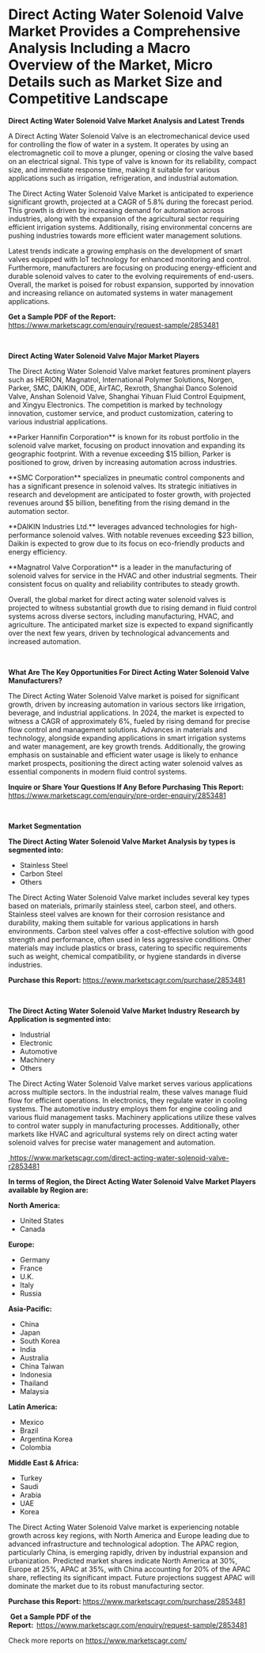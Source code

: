 <p><h1>Direct Acting Water Solenoid Valve Market Provides a Comprehensive Analysis Including a Macro Overview of the Market, Micro Details such as Market Size and Competitive Landscape</h1></p><p><strong>Direct Acting Water Solenoid Valve Market Analysis and Latest Trends</strong></p>
<p><p>A Direct Acting Water Solenoid Valve is an electromechanical device used for controlling the flow of water in a system. It operates by using an electromagnetic coil to move a plunger, opening or closing the valve based on an electrical signal. This type of valve is known for its reliability, compact size, and immediate response time, making it suitable for various applications such as irrigation, refrigeration, and industrial automation.</p><p>The Direct Acting Water Solenoid Valve Market is anticipated to experience significant growth, projected at a CAGR of 5.8% during the forecast period. This growth is driven by increasing demand for automation across industries, along with the expansion of the agricultural sector requiring efficient irrigation systems. Additionally, rising environmental concerns are pushing industries towards more efficient water management solutions. </p><p>Latest trends indicate a growing emphasis on the development of smart valves equipped with IoT technology for enhanced monitoring and control. Furthermore, manufacturers are focusing on producing energy-efficient and durable solenoid valves to cater to the evolving requirements of end-users. Overall, the market is poised for robust expansion, supported by innovation and increasing reliance on automated systems in water management applications.</p></p>
<p><strong>Get a Sample PDF of the Report:&nbsp;</strong> <a href="https://www.marketscagr.com/enquiry/request-sample/2853481?utm_campaign=3195&utm_medium=2&utm_source=Github&utm_content=ia&utm_term=12032025&utm_id=direct-acting-water-solenoid-valve">https://www.marketscagr.com/enquiry/request-sample/2853481</a></p>
<p>&nbsp;</p>
<p><strong>Direct Acting Water Solenoid Valve Major Market Players</strong></p>
<p><p>The Direct Acting Water Solenoid Valve market features prominent players such as HERION, Magnatrol, International Polymer Solutions, Norgen, Parker, SMC, DAIKIN, ODE, AirTAC, Rexroth, Shanghai Danco Solenoid Valve, Anshan Solenoid Valve, Shanghai Yihuan Fluid Control Equipment, and Xingyu Electronics. The competition is marked by technology innovation, customer service, and product customization, catering to various industrial applications.</p><p>**Parker Hannifin Corporation** is known for its robust portfolio in the solenoid valve market, focusing on product innovation and expanding its geographic footprint. With a revenue exceeding $15 billion, Parker is positioned to grow, driven by increasing automation across industries.</p><p>**SMC Corporation** specializes in pneumatic control components and has a significant presence in solenoid valves. Its strategic initiatives in research and development are anticipated to foster growth, with projected revenues around $5 billion, benefiting from the rising demand in the automation sector.</p><p>**DAIKIN Industries Ltd.** leverages advanced technologies for high-performance solenoid valves. With notable revenues exceeding $23 billion, Daikin is expected to grow due to its focus on eco-friendly products and energy efficiency.</p><p>**Magnatrol Valve Corporation** is a leader in the manufacturing of solenoid valves for service in the HVAC and other industrial segments. Their consistent focus on quality and reliability contributes to steady growth.</p><p>Overall, the global market for direct acting water solenoid valves is projected to witness substantial growth due to rising demand in fluid control systems across diverse sectors, including manufacturing, HVAC, and agriculture. The anticipated market size is expected to expand significantly over the next few years, driven by technological advancements and increased automation.</p></p>
<p>&nbsp;</p>
<p><strong>What Are The Key Opportunities For Direct Acting Water Solenoid Valve Manufacturers?</strong></p>
<p><p>The Direct Acting Water Solenoid Valve market is poised for significant growth, driven by increasing automation in various sectors like irrigation, beverage, and industrial applications. In 2024, the market is expected to witness a CAGR of approximately 6%, fueled by rising demand for precise flow control and management solutions. Advances in materials and technology, alongside expanding applications in smart irrigation systems and water management, are key growth trends. Additionally, the growing emphasis on sustainable and efficient water usage is likely to enhance market prospects, positioning the direct acting water solenoid valves as essential components in modern fluid control systems.</p></p>
<p><strong>Inquire or Share Your Questions If Any Before Purchasing This Report:</strong> <a href="https://www.marketscagr.com/enquiry/pre-order-enquiry/2853481?utm_campaign=3195&utm_medium=2&utm_source=Github&utm_content=ia&utm_term=12032025&utm_id=direct-acting-water-solenoid-valve">https://www.marketscagr.com/enquiry/pre-order-enquiry/2853481</a></p>
<p>&nbsp;</p>
<p><strong>Market Segmentation</strong></p>
<p><strong>The Direct Acting Water Solenoid Valve Market Analysis by types is segmented into:</strong></p>
<p><ul><li>Stainless Steel</li><li>Carbon Steel</li><li>Others</li></ul></p>
<p><p>The Direct Acting Water Solenoid Valve market includes several key types based on materials, primarily stainless steel, carbon steel, and others. Stainless steel valves are known for their corrosion resistance and durability, making them suitable for various applications in harsh environments. Carbon steel valves offer a cost-effective solution with good strength and performance, often used in less aggressive conditions. Other materials may include plastics or brass, catering to specific requirements such as weight, chemical compatibility, or hygiene standards in diverse industries.</p></p>
<p><strong>Purchase this Report:&nbsp;</strong><a href="https://www.marketscagr.com/purchase/2853481?utm_campaign=3195&utm_medium=2&utm_source=Github&utm_content=ia&utm_term=12032025&utm_id=direct-acting-water-solenoid-valve">https://www.marketscagr.com/purchase/2853481</a></p>
<p>&nbsp;</p>
<p><strong>The Direct Acting Water Solenoid Valve Market Industry Research by Application is segmented into:</strong></p>
<p><ul><li>Industrial</li><li>Electronic</li><li>Automotive</li><li>Machinery</li><li>Others</li></ul></p>
<p><p>The Direct Acting Water Solenoid Valve market serves various applications across multiple sectors. In the industrial realm, these valves manage fluid flow for efficient operations. In electronics, they regulate water in cooling systems. The automotive industry employs them for engine cooling and various fluid management tasks. Machinery applications utilize these valves to control water supply in manufacturing processes. Additionally, other markets like HVAC and agricultural systems rely on direct acting water solenoid valves for precise water management and automation.</p></p>
<p><a href="https://www.marketscagr.com/direct-acting-water-solenoid-valve-r2853481?utm_campaign=3195&utm_medium=2&utm_source=Github&utm_content=ia&utm_term=12032025&utm_id=direct-acting-water-solenoid-valve">&nbsp;https://www.marketscagr.com/direct-acting-water-solenoid-valve-r2853481</a></p>
<p><strong>In terms of Region, the Direct Acting Water Solenoid Valve Market Players available by Region are:</strong></p>
<p>
    <p> <strong> North America: </strong>
        <ul>
            <li>United States</li>
            <li>Canada</li>
        </ul>
        </p> 
    <p> <strong> Europe: </strong>
        <ul>
            <li>Germany</li>
            <li>France</li>
            <li>U.K.</li>
            <li>Italy</li>
            <li>Russia</li>
        </ul>
        </p> 
    <p> <strong> Asia-Pacific: </strong>
        <ul>
            <li>China</li>
            <li>Japan</li>
            <li>South Korea</li>
            <li>India</li>
            <li>Australia</li>
            <li>China Taiwan</li>
            <li>Indonesia</li>
            <li>Thailand</li>
            <li>Malaysia</li>
        </ul>
        </p> 
    <p> <strong> Latin America: </strong>
        <ul>
            <li>Mexico</li>
            <li>Brazil</li>
            <li>Argentina Korea</li>
            <li>Colombia</li>
        </ul>
        </p> 
    <p> <strong> Middle East & Africa: </strong>
        <ul>
            <li>Turkey</li>
            <li>Saudi</li>
            <li>Arabia</li>
            <li>UAE</li>
            <li>Korea</li>
        </ul>
    </p>
    </p>
<p><p>The Direct Acting Water Solenoid Valve market is experiencing notable growth across key regions, with North America and Europe leading due to advanced infrastructure and technological adoption. The APAC region, particularly China, is emerging rapidly, driven by industrial expansion and urbanization. Predicted market shares indicate North America at 30%, Europe at 25%, APAC at 35%, with China accounting for 20% of the APAC share, reflecting its significant impact. Future projections suggest APAC will dominate the market due to its robust manufacturing sector.</p></p>
<p><strong>Purchase this Report: </strong><a href="https://www.marketscagr.com/purchase/2853481?utm_campaign=3195&utm_medium=2&utm_source=Github&utm_content=ia&utm_term=12032025&utm_id=direct-acting-water-solenoid-valve">https://www.marketscagr.com/purchase/2853481</a></p>
<p>&nbsp;<strong>Get a Sample PDF of the Report:&nbsp;&nbsp;</strong><a href="https://www.marketscagr.com/enquiry/request-sample/2853481?utm_campaign=3195&utm_medium=2&utm_source=Github&utm_content=ia&utm_term=12032025&utm_id=direct-acting-water-solenoid-valve">https://www.marketscagr.com/enquiry/request-sample/2853481</a></p>
<p><strong></strong></p>
<p>Check more reports on <a href="https://www.marketscagr.com/?utm_campaign=3195&utm_medium=2&utm_source=Github&utm_content=ia&utm_term=12032025&utm_id=direct-acting-water-solenoid-valve">https://www.marketscagr.com/</a></p>
